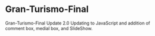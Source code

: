 # Gran-Turismo-Final

Gran-Turismo-Final Update 2.0 Updating to JavaScript and addition of comment box, medial box, and SlideShow.
